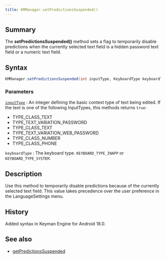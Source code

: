 ```yaml
---
title: KMManager.setPredictionsSuspended()
---
```


## Summary
The **setPredictionsSuspended()** method sets a flag to temporarily disable predictions when the currently selected text field is a hidden password text field or a numeric text field.

## Syntax
```java
KMManager.setPredictionsSuspended(int inputType, KeyboardType keyboardType)
```

### Parameters

[`inputType`](https://developer.android.com/reference/android/text/InputType)
:   An integer defining the basic context type of text being edited. If the text is one of the following InputTypes, this methods returns `true`:

* TYPE_CLASS_TEXT
* TYPE_TEXT_VARIATION_PASSWORD
* TYPE_CLASS_TEXT
* TYPE_TEXT_VARIATION_WEB_PASSWORD
* TYPE_CLASS_NUMBER
* TYPE_CLASS_PHONE

`keyboardType`
:   The keyboard type. `KEYBOARD_TYPE_INAPP` or
    `KEYBOARD_TYPE_SYSTEM`.

## Description
Use this method to temporarily disable predictions because of the currently selected text field. This value takes precedence over the user preference in the LanguageSettings menu.

## History
Added syntax in Keyman Engine for Android 18.0.

## See also
* [getPredictionsSuspended](getPredictionsSuspended)
